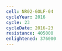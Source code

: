 ```yaml
---
cell: NR02-GOLF-04
cycleYear: 2016
cycle: 23
cycleDate: 2016-23
resistance: 405000
enlightened: 376000
---
```

